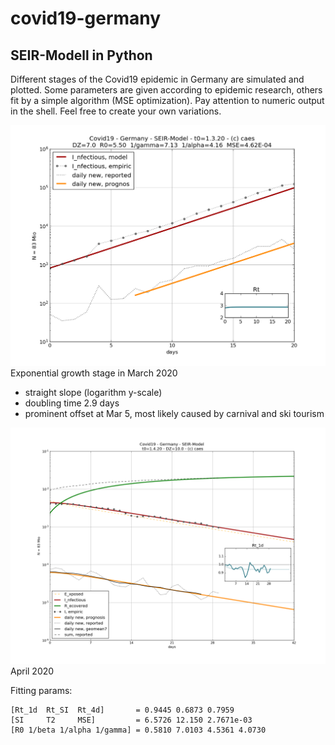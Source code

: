 # covid19-germany
## SEIR-Modell in Python

Different stages of the Covid19 epidemic in Germany are simulated and plotted. Some parameters are given according to epidemic research, others fit by a simple algorithm (MSE optimization). Pay attention to numeric output in the shell. Feel free to create your own variations. 

![pre lockdown](./images/pre_lockdown.png)
Exponential growth stage in March 2020

- straight slope (logarithm y-scale) 
- doubling time 2.9 days
- prominent offset at Mar 5, most likely caused by carnival and ski tourism

![during lockdown](./images/apr.png)
April 2020

Fitting params: 
```
[Rt_1d  Rt_SI  Rt_4d]       = 0.9445 0.6873 0.7959
[SI     T2     MSE]         = 6.5726 12.150 2.7671e-03
[R0 1/beta 1/alpha 1/gamma] = 0.5810 7.0103 4.5361 4.0730
```
